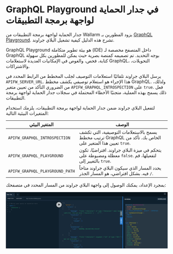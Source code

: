 # GraphQL Playground في جدار الحماية لواجهة برمجة التطبيقات

جدار الحماية لواجهة برمجة التطبيقات من Wallarm يزود المطورين بـ [GraphQL Playground](https://github.com/graphql/graphql-playground). تشرح هذه الدليل كيفية تشغيل البلاي جراوند.

GraphQL Playground هو بيئة تطوير متكاملة (IDE) داخل المتصفح مخصصة لـ GraphQL بوجه التحديد. تم تصميمه كمنصة بصرية حيث يمكن للمطورين بكل سهولة كتابة، فحص، والغوص في الإمكانيات العديدة لاستعلامات GraphQL، التحويلات، والاشتراكات.

يرسل البلاي جراوند تلقائيًا استعلامات التوصيف لجلب المخطط من الرابط المحدد في `APIFW_SERVER_URL`. هذا الإجراء هو استعلام توصيفي يكشف مخطط GraphQL. ولذلك، من الضروري التأكد من تعيين متغير `APIFW_GRAPHQL_INTROSPECTION` على `true`. فعل ذلك يسمح بهذه العملية، متجنبًا الأخطاء المحتملة في سجلات جدار الحماية لواجهة برمجة التطبيقات.

لتفعيل البلاي جراوند ضمن جدار الحماية لواجهة برمجة التطبيقات، يلزمك استخدام المتغيرات البيئية التالية:

| المتغير البيئي | الوصف |
| ---------------- | ----------- |
| `APIFW_GRAPHQL_INTROSPECTION` | يسمح بالاستعلامات التوصيفية، التي تكشف ترتيب مخطط GraphQL الخاص بك. تأكد من تعيين هذا المتغير على `true`. |
| `APIFW_GRAPHQL_PLAYGROUND` | يتحكم في ميزة البلاي جراوند. افتراضيًا، تكون معطلة ومضبوطة على `false`. لتفعيلها، قم بالتغيير إلى `true`. |
| `APIFW_GRAPHQL_PLAYGROUND_PATH` | يحدد المسار الذي سيكون البلاي جراوند متاحاً فيه. بشكل افتراضي، هو المسار الجذر `/`. |

بمجرد الإعداد، يمكنك الوصول إلى واجهة البلاي جراوند من المسار المحدد في متصفحك:

![البلاي جراوند](https://github.com/wallarm/api-firewall/blob/main/images/graphql-playground.png?raw=true)
